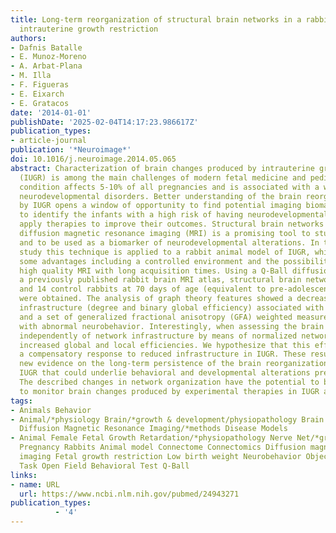 ```yaml
---
title: Long-term reorganization of structural brain networks in a rabbit model of
  intrauterine growth restriction
authors:
- Dafnis Batalle
- E. Munoz-Moreno
- A. Arbat-Plana
- M. Illa
- F. Figueras
- E. Eixarch
- E. Gratacos
date: '2014-01-01'
publishDate: '2025-02-04T14:17:23.986617Z'
publication_types:
- article-journal
publication: '*Neuroimage*'
doi: 10.1016/j.neuroimage.2014.05.065
abstract: Characterization of brain changes produced by intrauterine growth restriction
  (IUGR) is among the main challenges of modern fetal medicine and pediatrics. This
  condition affects 5-10% of all pregnancies and is associated with a wide range of
  neurodevelopmental disorders. Better understanding of the brain reorganization produced
  by IUGR opens a window of opportunity to find potential imaging biomarkers in order
  to identify the infants with a high risk of having neurodevelopmental problems and
  apply therapies to improve their outcomes. Structural brain networks obtained from
  diffusion magnetic resonance imaging (MRI) is a promising tool to study brain reorganization
  and to be used as a biomarker of neurodevelopmental alterations. In the present
  study this technique is applied to a rabbit animal model of IUGR, which presents
  some advantages including a controlled environment and the possibility to obtain
  high quality MRI with long acquisition times. Using a Q-Ball diffusion model, and
  a previously published rabbit brain MRI atlas, structural brain networks of 15 IUGR
  and 14 control rabbits at 70 days of age (equivalent to pre-adolescence human age)
  were obtained. The analysis of graph theory features showed a decreased network
  infrastructure (degree and binary global efficiency) associated with IUGR condition
  and a set of generalized fractional anisotropy (GFA) weighted measures associated
  with abnormal neurobehavior. Interestingly, when assessing the brain network organization
  independently of network infrastructure by means of normalized networks, IUGR showed
  increased global and local efficiencies. We hypothesize that this effect could reflect
  a compensatory response to reduced infrastructure in IUGR. These results present
  new evidence on the long-term persistence of the brain reorganization produced by
  IUGR that could underlie behavioral and developmental alterations previously described.
  The described changes in network organization have the potential to be used as biomarkers
  to monitor brain changes produced by experimental therapies in IUGR animal model.
tags:
- Animals Behavior
- Animal/*physiology Brain/*growth & development/physiopathology Brain Mapping/*methods
  Diffusion Magnetic Resonance Imaging/*methods Disease Models
- Animal Female Fetal Growth Retardation/*physiopathology Nerve Net/*growth & development/physiopathology
  Pregnancy Rabbits Animal model Connectome Connectomics Diffusion magnetic resonance
  imaging Fetal growth restriction Low birth weight Neurobehavior Object Recognition
  Task Open Field Behavioral Test Q-Ball
links:
- name: URL
  url: https://www.ncbi.nlm.nih.gov/pubmed/24943271
publication_types:
          - '4'    
---
```

